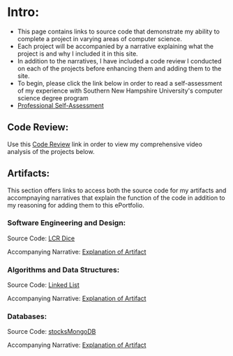 

# Intro:

- This page contains links to source code that demonstrate my ability to complete a project in varying areas of computer science.
- Each project will be accompanied by a narrative explaining what the project is and why I included it in this site.
- In addition to the narratives, I have included a code review I conducted on each of the projects before enhancing them and adding them to the site.
- To begin, please click the link below in order to read a self-assessment of my experience with Southern New Hampshire University's computer science degree program
- [Professional Self-Assessment](https://drive.google.com/file/d/1MuQOVgU5LaKRaAq0rrdGgZ5PXnjFZ9nK/view?usp=sharing)

## Code Review:   

Use this [Code Review](https://drive.google.com/file/d/1jcxPzzgW1I_U4lcVBmadQemr-_02WJ9y/view?usp=sharing) link in order to view my comprehensive video analysis of the projects below.

## Artifacts:

This section offers links to access both the source code for my artifacts and accompnaying narratives that explain the function of the code in addition to my reasoning for adding them to this ePortfolio.

### Software Engineering and Design:

Source Code: [LCR Dice](https://github.com/Olivier-504/LCR_Dice_Game)  

Accompanying Narrative: [Explanation of Artifact](https://drive.google.com/file/d/1g6mHT5ayLRT_2ef8OebBW7x70eKu-iWS/view?usp=sharing)

### Algorithms and Data Structures:

Source Code: [Linked List](https://github.com/Olivier-504/LinkedList)  

Accompanying Narrative: [Explanation of Artifact](https://drive.google.com/file/d/1GeKYM_B45PY3zDTS_eO2qivFPnvlc3oO/view?usp=sharing)

### Databases:

Source Code: [stocksMongoDB](https://github.com/Olivier-504/stocksMongoDB)  

Accompanying Narrative: [Explanation of Artifact](https://drive.google.com/file/d/1pdCZZOyd5JjZdk2H0u66Oh8Vt1c-HXaM/view?usp=sharing)
